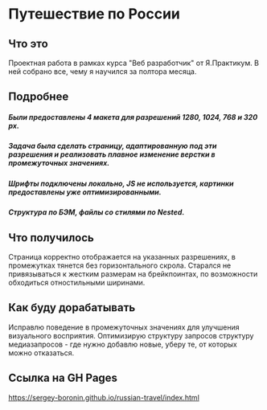 # Путешествие по России

## Что это
Проектная работа в рамках курса "Веб разработчик" от Я.Практикум. В ней собрано все, чему я научился за полтора месяца.

## Подробнее
##### Были предоставлены 4 макета для разрешений 1280, 1024, 768 и 320 px.
##### Задача была сделать страницу, адаптированную под эти разрешения и реализовать плавное изменение верстки в промежуточных значениях.
##### Шрифты подключены локально, JS не используется, картинки предоставлены уже оптимизированными.
##### Структура по БЭМ, файлы со стилями по Nested.

## Что получилось
Страница корректно отображается на указанных разрешениях, в промежутках тянется без горизонтального скрола.
Старался не привязываться к жестким размерам на брейкпоинтах, по возможности обходиться отностильными ширинами. 

## Как буду дорабатывать
Исправлю поведение в промежуточных значениях для улучшения визуального восприятия. Оптимизирую структуру запросов структуру медиазапросов - где нужно добавлю новые, уберу те, от которых можно отказаться.

## Ссылка на GH Pages 
https://sergey-boronin.github.io/russian-travel/index.html
